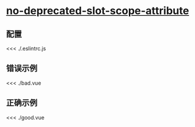 # [no-deprecated-slot-scope-attribute](https://eslint.vuejs.org/rules/no-deprecated-slot-scope-attribute.html)

## 配置

<<< ./.eslintrc.js

## 错误示例

<<< ./bad.vue

## 正确示例

<<< ./good.vue
